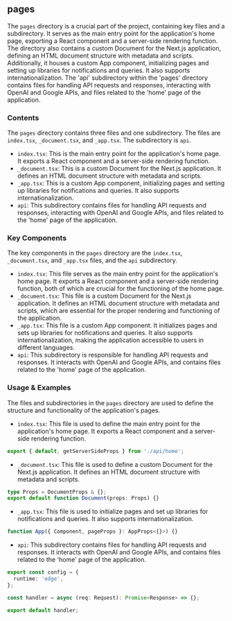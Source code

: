 
## pages
The `pages` directory is a crucial part of the project, containing key files and a subdirectory. It serves as the main entry point for the application's home page, exporting a React component and a server-side rendering function. The directory also contains a custom Document for the Next.js application, defining an HTML document structure with metadata and scripts. Additionally, it houses a custom App component, initializing pages and setting up libraries for notifications and queries. It also supports internationalization. The 'api' subdirectory within the 'pages' directory contains files for handling API requests and responses, interacting with OpenAI and Google APIs, and files related to the 'home' page of the application.

### Contents
The `pages` directory contains three files and one subdirectory. The files are `index.tsx`, `_document.tsx`, and `_app.tsx`. The subdirectory is `api`.

- `index.tsx`: This is the main entry point for the application's home page. It exports a React component and a server-side rendering function.
- `_document.tsx`: This is a custom Document for the Next.js application. It defines an HTML document structure with metadata and scripts.
- `_app.tsx`: This is a custom App component, initializing pages and setting up libraries for notifications and queries. It also supports internationalization.
- `api`: This subdirectory contains files for handling API requests and responses, interacting with OpenAI and Google APIs, and files related to the 'home' page of the application.

### Key Components
The key components in the `pages` directory are the `index.tsx`, `_document.tsx`, and `_app.tsx` files, and the `api` subdirectory.

- `index.tsx`: This file serves as the main entry point for the application's home page. It exports a React component and a server-side rendering function, both of which are crucial for the functioning of the home page.
- `_document.tsx`: This file is a custom Document for the Next.js application. It defines an HTML document structure with metadata and scripts, which are essential for the proper rendering and functioning of the application.
- `_app.tsx`: This file is a custom App component. It initializes pages and sets up libraries for notifications and queries. It also supports internationalization, making the application accessible to users in different languages.
- `api`: This subdirectory is responsible for handling API requests and responses. It interacts with OpenAI and Google APIs, and contains files related to the 'home' page of the application.

### Usage & Examples
The files and subdirectories in the `pages` directory are used to define the structure and functionality of the application's pages.

- `index.tsx`: This file is used to define the main entry point for the application's home page. It exports a React component and a server-side rendering function.

```typescript
export { default, getServerSideProps } from './api/home';
```

- `_document.tsx`: This file is used to define a custom Document for the Next.js application. It defines an HTML document structure with metadata and scripts.

```typescript
type Props = DocumentProps & {};
export default function Document(props: Props) {}
```

- `_app.tsx`: This file is used to initialize pages and set up libraries for notifications and queries. It also supports internationalization.

```typescript
function App({ Component, pageProps }: AppProps<{}>) {}
```

- `api`: This subdirectory contains files for handling API requests and responses. It interacts with OpenAI and Google APIs, and contains files related to the 'home' page of the application.

```typescript
export const config = {
  runtime: 'edge',
};

const handler = async (req: Request): Promise<Response> => {};

export default handler;
```

